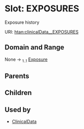 
# Slot: EXPOSURES

Exposure history

URI: [htan:clinicalData__EXPOSURES](https://w3id.org/htan/clinicalData__EXPOSURES)


## Domain and Range

None &#8594;  <sub>1..1</sub> [Exposure](Exposure.md)

## Parents


## Children


## Used by

 * [ClinicalData](ClinicalData.md)
